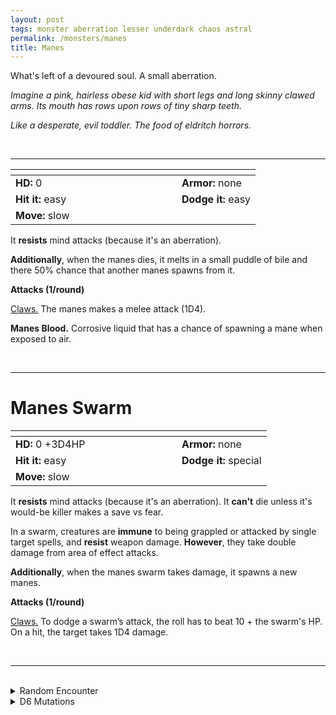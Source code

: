 ```yaml
---
layout: post
tags: monster aberration lesser underdark chaos astral
permalink: /monsters/manes
title: Manes
---
```


What's left of a devoured soul. A small aberration.

_Imagine a pink, hairless obese kid with short legs and long skinny clawed arms. Its mouth has rows upon rows of tiny sharp teeth._

_Like a desperate, evil toddler. The food of eldritch horrors._

<br>

---

|  <span style="display: inline-block; width:250px"></span>  |  |
| -------- | --------|
| **HD:** 0 | **Armor:** none  |
| **Hit it:** easy    | **Dodge it:** easy  |
| **Move:** slow     |   | 

It **resists** mind attacks (because it's an aberration).

**Additionally**, when the manes dies, it melts in a small puddle of bile and there 50% chance that another manes spawns from it.

**Attacks (1/round)**

<ins>Claws.</ins> The manes makes a melee attack (1D4).

<span class="alchemy">**Manes Blood.** Corrosive liquid that has a chance of spawning a mane when exposed to air. </span>

<br>

---

# Manes Swarm

|  <span style="display: inline-block; width:250px"></span>  |  |
| -------- | --------|
| **HD:** 0 +3D4HP | **Armor:** none  |
| **Hit it:** easy    | **Dodge it:** special  |
| **Move:** slow     |   | 

It **resists** mind attacks (because it's an aberration).
It **can't** die unless it's would-be killer makes a save vs fear.

In a swarm, creatures are **immune** to being grappled or attacked by single target spells, and **resist** weapon damage. **However**, they take double damage from area of effect attacks.

**Additionally**, when the manes swarm takes damage, it spawns a new manes.

**Attacks (1/round)**

<ins>Claws.</ins> To dodge a swarm’s attack, the roll has to beat 10 + the swarm's HP. On a hit, the target takes 1D4 damage.
<br>

<br>

---

<br>

<details markdown="1">
<summary>Random Encounter</summary>

1. **Monster:** 1D4 Manes Swarms.
1. **Lair:** A ritualy sacrificed body whose open chest breaches to the abyss. <br>    &nbsp; OR <br>    **Omen:** A cacophony of screams and scratching noises.
1. **Spoor:** A ransacked room defiled by tiny hands.
1. **Tracks:** A nearby cacophony of screams.
1. **Trace:** Poorly drawn abyssal symbols.
1. **Trace:** A body gnawed to death.
</details>

<details markdown="1">
<summary>D6 Mutations</summary>

Your studies of the aberration have changed you in horrible, you seem to be starting to melt, and ...

1. ... you explode in a ball of acid if hit by a critical hit.
1. ... your blood becomes acidic. 
1. ... you shrink by one size.
1. ... every time you are hit below 0 HP, 1D6 hostile manes burst out of you.
1. ... 1D4 manes swarms burst out of you to drag you to the abyss.
1. roll again. You know the [spell word](https://saltygoo.github.io/class/magic-user#spell-words) *Pathetic* and gain one Spell Die.
</details>
